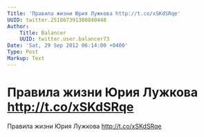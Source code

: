 ```yaml
---
Title: 'Правила жизни Юрия Лужкова http://t.co/xSKdSRqe'
UUID: twitter.251867391380840448
Author:
    Title: Balancer
    UUID: twitter.user.balancer73
Date: 'Sat, 29 Sep 2012 06:14:00 +0400'
Type: Post
Markup: Text
---
```


# Правила жизни Юрия Лужкова http://t.co/xSKdSRqe

Правила жизни Юрия Лужкова http://t.co/xSKdSRqe